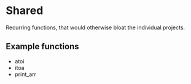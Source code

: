 # Shared

Recurring functions, that would otherwise bloat the individual projects.


## Example functions

- atoi
- itoa
- print_arr

